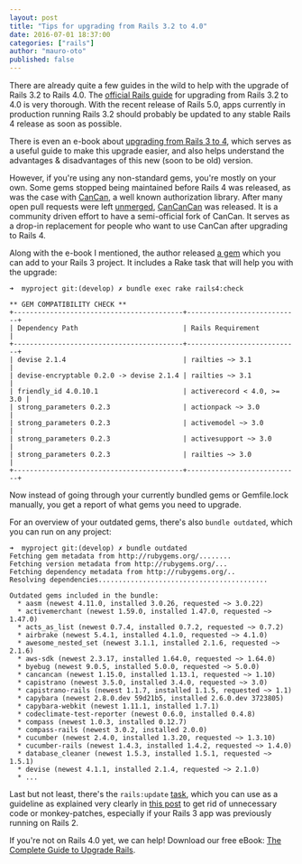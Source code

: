 ```yaml
---
layout: post
title: "Tips for upgrading from Rails 3.2 to 4.0"
date: 2016-07-01 18:37:00
categories: ["rails"]
author: "mauro-oto"
published: false
---
```


There are already quite a few guides in the wild to help with the upgrade of
Rails 3.2 to Rails 4.0.
The [official Rails guide](http://edgeguides.rubyonrails.org/upgrading_ruby_on_rails.html#upgrading-from-rails-3-2-to-rails-4-0)
for upgrading from Rails 3.2 to 4.0 is very thorough.
With the recent release of Rails 5.0, apps currently in production running
Rails 3.2 should probably be updated to any stable Rails 4 release as soon as
possible.


There is even an e-book about
[upgrading from Rails 3 to 4](https://github.com/alindeman/upgradingtorails4),
which serves as a useful guide to make this upgrade easier, and also helps
understand the advantages & disadvantages of this new (soon to be old) version.


However, if you're using any non-standard gems, you're mostly on your own. Some
gems stopped being maintained before Rails 4 was released, as was the case
with [CanCan](https://github.com/ryanb/cancan), a well known authorization
library. After many open pull requests were left [unmerged](https://github.com/ryanb/cancan/pulls),
[CanCanCan](https://github.com/CanCanCommunity/cancancan) was released.
It is a community driven effort to have a semi-official fork of CanCan.
It serves as a drop-in replacement for people who want to use CanCan after
upgrading to Rails 4.

<!--more-->

Along with the e-book I mentioned, the author released
[a gem](https://github.com/alindeman/rails4_upgrade) which you can add to your
Rails 3 project. It includes a Rake task that will help you with the upgrade:

```
➜  myproject git:(develop) ✗ bundle exec rake rails4:check

** GEM COMPATIBILITY CHECK **
+------------------------------------------+----------------------------+
| Dependency Path                          | Rails Requirement          |
+------------------------------------------+----------------------------+
| devise 2.1.4                             | railties ~> 3.1            |
| devise-encryptable 0.2.0 -> devise 2.1.4 | railties ~> 3.1            |
| friendly_id 4.0.10.1                     | activerecord < 4.0, >= 3.0 |
| strong_parameters 0.2.3                  | actionpack ~> 3.0          |
| strong_parameters 0.2.3                  | activemodel ~> 3.0         |
| strong_parameters 0.2.3                  | activesupport ~> 3.0       |
| strong_parameters 0.2.3                  | railties ~> 3.0            |
+------------------------------------------+----------------------------+
```

Now instead of going through your currently bundled gems or Gemfile.lock
manually, you get a report of what gems you need to upgrade.

For an overview of your outdated gems, there's also `bundle outdated`, which you
can run on any project:

```
➜  myproject git:(develop) ✗ bundle outdated
Fetching gem metadata from http://rubygems.org/........
Fetching version metadata from http://rubygems.org/...
Fetching dependency metadata from http://rubygems.org/..
Resolving dependencies..........................................

Outdated gems included in the bundle:
  * aasm (newest 4.11.0, installed 3.0.26, requested ~> 3.0.22)
  * activemerchant (newest 1.59.0, installed 1.47.0, requested ~> 1.47.0)
  * acts_as_list (newest 0.7.4, installed 0.7.2, requested ~> 0.7.2)
  * airbrake (newest 5.4.1, installed 4.1.0, requested ~> 4.1.0)
  * awesome_nested_set (newest 3.1.1, installed 2.1.6, requested ~> 2.1.6)
  * aws-sdk (newest 2.3.17, installed 1.64.0, requested ~> 1.64.0)
  * byebug (newest 9.0.5, installed 5.0.0, requested ~> 5.0.0)
  * cancancan (newest 1.15.0, installed 1.13.1, requested ~> 1.10)
  * capistrano (newest 3.5.0, installed 3.4.0, requested ~> 3.0)
  * capistrano-rails (newest 1.1.7, installed 1.1.5, requested ~> 1.1)
  * capybara (newest 2.8.0.dev 59d21b5, installed 2.6.0.dev 3723805)
  * capybara-webkit (newest 1.11.1, installed 1.7.1)
  * codeclimate-test-reporter (newest 0.6.0, installed 0.4.8)
  * compass (newest 1.0.3, installed 0.12.7)
  * compass-rails (newest 3.0.2, installed 2.0.0)
  * cucumber (newest 2.4.0, installed 1.3.20, requested ~> 1.3.10)
  * cucumber-rails (newest 1.4.3, installed 1.4.2, requested ~> 1.4.0)
  * database_cleaner (newest 1.5.3, installed 1.5.1, requested ~> 1.5.1)
  * devise (newest 4.1.1, installed 2.1.4, requested ~> 2.1.0)
  * ...
```

Last but not least, there's the `rails:update`
[task](http://edgeguides.rubyonrails.org/upgrading_ruby_on_rails.html#the-update-task),
which you can use as a guideline as explained very clearly in
[this post](http://thomasleecopeland.com/2015/08/06/running-rails-update.html)
to get rid of unnecessary code or monkey-patches, especially if your Rails 3
app was previously running on Rails 2.

If you're not on Rails 4.0 yet, we can help! Download our free eBook: [The Complete Guide to Upgrade Rails](https://www.fastruby.io/).
